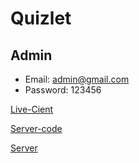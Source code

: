 
# Quizlet

## Admin
- Email: admin@gmail.com
- Password: 123456

[Live-Cient](https://quizlet-sigma.vercel.app/)

[Server-code](https://github.com/kmdshojib/quizlet-backend)

[Server](https://quizlet-backend-phi.vercel.app/)

